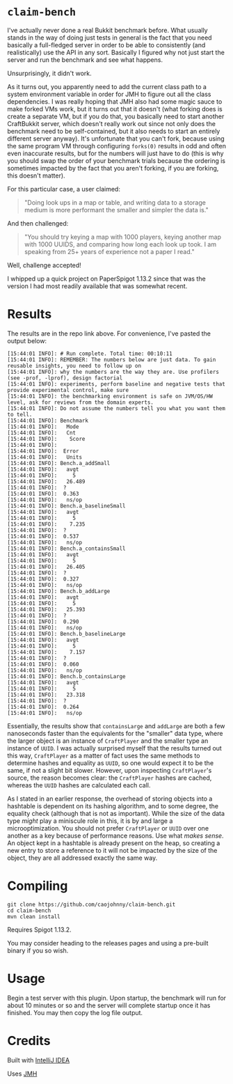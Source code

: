 # `claim-bench`

I've actually never done a real Bukkit benchmark before. What usually stands
in the way of doing just tests in general is the fact that you need basically
a full-fledged server in order to be able to consistently (and realistically)
use the API in any sort. Basically I figured why not just start the server 
and run the benchmark and see what happens.

Unsurprisingly, it didn't work.

As it turns out, you apparently need to add the current class path to a system
environment variable in order for JMH to figure out all the class dependencies.
I was really hoping that JMH also had some magic sauce to make forked VMs work,
but it turns out that it doesn't (what forking does is create a separate VM,
but if you do that, you basically need to start another CraftBukkit server,
which doesn't really work out since not only does the benchmark need to be
self-contained, but it also needs to start an entirely different server anyway).
It's unfortunate that you can't fork, because using the same program VM
through configuring `forks(0)` results in odd and often even inaccurate results,
but for the numbers will just have to do (this is why you should swap the order
of your benchmark trials because the ordering is sometimes impacted by the fact
that you aren't forking, if you are forking, this doesn't matter).

For this particular case, a user claimed:

> "Doing look ups in a map or table, and writing data to a storage medium is more performant the smaller and simpler the data is."

And then challenged:

> "You should try keying a map with 1000 players, keying another map with 1000 UUIDS, and comparing how long each look up took. 
> I am speaking from 25+ years of experience not a paper I read."

Well, challenge accepted!

I whipped up a quick project on PaperSpigot 1.13.2 since that was the version I
had most readily available that was somewhat recent.

# Results

The results are in the repo link above. For convenience, I've pasted the output
below:

```
[15:44:01 INFO]: # Run complete. Total time: 00:10:11
[15:44:01 INFO]: REMEMBER: The numbers below are just data. To gain reusable insights, you need to follow up on
[15:44:01 INFO]: why the numbers are the way they are. Use profilers (see -prof, -lprof), design factorial
[15:44:01 INFO]: experiments, perform baseline and negative tests that provide experimental control, make sure
[15:44:01 INFO]: the benchmarking environment is safe on JVM/OS/HW level, ask for reviews from the domain experts.
[15:44:01 INFO]: Do not assume the numbers tell you what you want them to tell.
[15:44:01 INFO]: Benchmark          
[15:44:01 INFO]:   Mode
[15:44:01 INFO]:   Cnt
[15:44:01 INFO]:    Score
[15:44:01 INFO]:  
[15:44:01 INFO]:  Error
[15:44:01 INFO]:   Units
[15:44:01 INFO]: Bench.a_addSmall    
[15:44:01 INFO]:   avgt
[15:44:01 INFO]:     5
[15:44:01 INFO]:   26.489
[15:44:01 INFO]:  ?
[15:44:01 INFO]:  0.363
[15:44:01 INFO]:   ns/op
[15:44:01 INFO]: Bench.a_baselineSmall
[15:44:01 INFO]:   avgt
[15:44:01 INFO]:     5
[15:44:01 INFO]:    7.235
[15:44:01 INFO]:  ?
[15:44:01 INFO]:  0.537
[15:44:01 INFO]:   ns/op
[15:44:01 INFO]: Bench.a_containsSmall
[15:44:01 INFO]:   avgt
[15:44:01 INFO]:     5
[15:44:01 INFO]:   26.405
[15:44:01 INFO]:  ?
[15:44:01 INFO]:  0.327
[15:44:01 INFO]:   ns/op
[15:44:01 INFO]: Bench.b_addLarge    
[15:44:01 INFO]:   avgt
[15:44:01 INFO]:     5
[15:44:01 INFO]:   25.393
[15:44:01 INFO]:  ?
[15:44:01 INFO]:  0.290
[15:44:01 INFO]:   ns/op
[15:44:01 INFO]: Bench.b_baselineLarge
[15:44:01 INFO]:   avgt
[15:44:01 INFO]:     5
[15:44:01 INFO]:    7.157
[15:44:01 INFO]:  ?
[15:44:01 INFO]:  0.060
[15:44:01 INFO]:   ns/op
[15:44:01 INFO]: Bench.b_containsLarge
[15:44:01 INFO]:   avgt
[15:44:01 INFO]:     5
[15:44:01 INFO]:   23.318
[15:44:01 INFO]:  ?
[15:44:01 INFO]:  0.264
[15:44:01 INFO]:   ns/op
```

Essentially, the results show that `containsLarge` and `addLarge` are both
a few nanoseconds faster than the equivalents for the "smaller" data type,
where the larger object is an instance of `CraftPlayer` and the smaller type
an instance of `UUID`. I was actually surprised myself that the results
turned out this way, `CraftPlayer` as a matter of fact uses the same methods
to determine hashes and equality as `UUID`, so one would expect it to be the
same, if not a slight bit slower. However, upon inspecting `CraftPlayer`'s
source, the reason becomes clear: the `CraftPlayer` hashes are cached,
whereas the `UUID` hashes are calculated each call.

As I stated in an earlier response, the overhead of storing objects into a
hashtable is dependent on its hashing algorithm, and to some degree, the
equality check (although that is not as important). While the size of the
data type *might* play a miniscule role in this, it is by and large a
microoptimization. You should not prefer `CraftPlayer` or `UUID` over one
another as a key because of performance reasons. Use what *makes sense*. An
object kept in a hashtable is already present on the heap, so creating a
new entry to store a reference to it will not be impacted by the size of the
object, they are all addressed exactly the same way.

# Compiling

``` shell
git clone https://github.com/caojohnny/claim-bench.git
cd claim-bench
mvn clean install
```

Requires Spigot 1.13.2.

You may consider heading to the releases pages and using a pre-built binary
if you so wish.

# Usage

Begin a test server with this plugin. Upon startup, the benchmark will run
for about 10 minutes or so and the server will complete startup once it has
finished. You may then copy the log file output.

# Credits

Built with [IntelliJ IDEA](https://www.jetbrains.com/idea/)

Uses [JMH](https://openjdk.java.net/projects/code-tools/jmh/)
